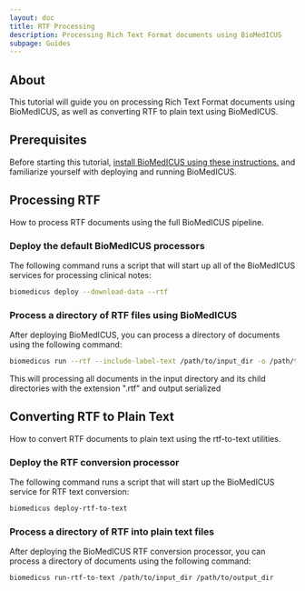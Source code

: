 ```yaml
---
layout: doc
title: RTF Processing
description: Processing Rich Text Format documents using BioMedICUS
subpage: Guides
---
```

## About

This tutorial will guide you on processing Rich Text Format documents using BioMedICUS, as well as converting RTF to plain text using BioMedICUS.

## Prerequisites

Before starting this tutorial, [install BioMedICUS using these instructions.](installation) and familiarize yourself with deploying and running BioMedICUS.

## Processing RTF

How to process RTF documents using the full BioMedICUS pipeline.

### Deploy the default BioMedICUS processors

The following command runs a script that will start up all of the BioMedICUS services for processing clinical notes:

```bash
biomedicus deploy --download-data --rtf
```

### Process a directory of RTF files using BioMedICUS

After deploying BioMedICUS, you can process a directory of documents using the following command:

```bash
biomedicus run --rtf --include-label-text /path/to/input_dir -o /path/to/output_dir
```

This will processing all documents in the input directory and its child directories with the extension ".rtf" and output serialized

## Converting RTF to Plain Text

How to convert RTF documents to plain text using the rtf-to-text utilities.

### Deploy the RTF conversion processor

The following command runs a script that will start up the BioMedICUS service for RTF text conversion:

```bash
biomedicus deploy-rtf-to-text
```

### Process a directory of RTF into plain text files

After deploying the BioMedICUS RTF conversion processor, you can process a directory of documents using the following command:

```bash
biomedicus run-rtf-to-text /path/to/input_dir /path/to/output_dir
```
